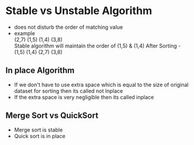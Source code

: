 # Stable vs Unstable Algorithm

- does not disturb the order of matching value
- example \
  (2,7) (1,5) (1,4) (3,8) \
  Stable algorithm will maintain the order of (1,5) & (1,4)
  After Sorting - (1,5) (1,4) (2,7) (3,8)

## In place  Algorithm

- If we don't have to use extra space which is equal to the size of original dataset for sorting then its called not Inplace
- If the extra space is very negligible then its called inplace

## Merge Sort vs QuickSort

- Merge sort is stable
- Quick sort is in place

